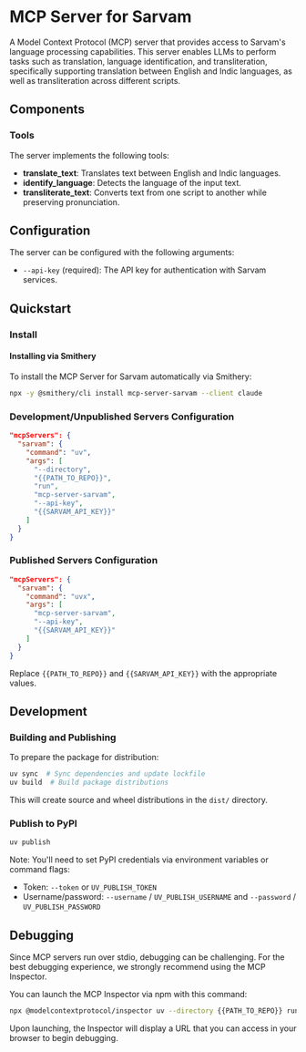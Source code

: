 # MCP Server for Sarvam

A Model Context Protocol (MCP) server that provides access to Sarvam's language processing capabilities. This server enables LLMs to perform tasks such as translation, language identification, and transliteration, specifically supporting translation between English and Indic languages, as well as transliteration across different scripts.

## Components

### Tools
The server implements the following tools:

- **translate_text**: Translates text between English and Indic languages.
- **identify_language**: Detects the language of the input text.
- **transliterate_text**: Converts text from one script to another while preserving pronunciation.

## Configuration
The server can be configured with the following arguments:

- `--api-key` (required): The API key for authentication with Sarvam services.

## Quickstart

### Install

#### Installing via Smithery
To install the MCP Server for Sarvam automatically via Smithery:

```sh
npx -y @smithery/cli install mcp-server-sarvam --client claude
```

### Development/Unpublished Servers Configuration

```json
"mcpServers": {
  "sarvam": {
    "command": "uv",
    "args": [
      "--directory",
      "{{PATH_TO_REPO}}",
      "run",
      "mcp-server-sarvam",
      "--api-key",
      "{{SARVAM_API_KEY}}"
    ]
  }
}
```

### Published Servers Configuration

```json
"mcpServers": {
  "sarvam": {
    "command": "uvx",
    "args": [
      "mcp-server-sarvam",
      "--api-key",
      "{{SARVAM_API_KEY}}"
    ]
  }
}
```

Replace `{{PATH_TO_REPO}}` and `{{SARVAM_API_KEY}}` with the appropriate values.

## Development

### Building and Publishing

To prepare the package for distribution:

```sh
uv sync  # Sync dependencies and update lockfile
uv build  # Build package distributions
```

This will create source and wheel distributions in the `dist/` directory.

### Publish to PyPI

```sh
uv publish
```

Note: You'll need to set PyPI credentials via environment variables or command flags:
- Token: `--token` or `UV_PUBLISH_TOKEN`
- Username/password: `--username` / `UV_PUBLISH_USERNAME` and `--password` / `UV_PUBLISH_PASSWORD`

## Debugging

Since MCP servers run over stdio, debugging can be challenging. For the best debugging experience, we strongly recommend using the MCP Inspector.

You can launch the MCP Inspector via npm with this command:

```sh
npx @modelcontextprotocol/inspector uv --directory {{PATH_TO_REPO}} run mcp-server-sarvam
```

Upon launching, the Inspector will display a URL that you can access in your browser to begin debugging.

